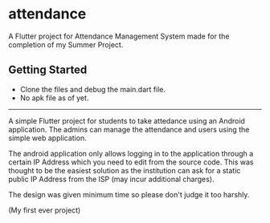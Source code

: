 # attendance

A Flutter project for Attendance Management System made for the completion of my Summer Project.

## Getting Started

- Clone the files and debug the main.dart file.
- No apk file as of yet.

-------------------------------------------------------------------------------------------------

A simple Flutter project for students to take attedance using an Android application. The admins can manage the attendance and users using the simple web application. 

The android application only allows logging in to the application through a certain IP Address which you need to edit from the source code. This was thought to be the easiest solution as the institution can ask for a static public IP Address from the ISP (may incur additional charges). 

The design was given minimum time so please don't judge it too harshly.

(My first ever project)

